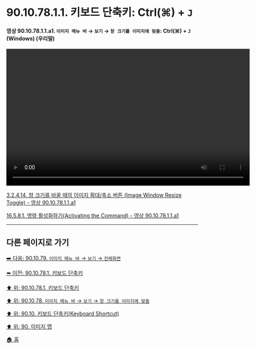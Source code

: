 # 90.10.78.1.1. 키보드 단축키: Ctrl(⌘) + `J`

<a id="90-10-78-01-01-a1"></a>

#### 영상 90.10.78.1.1.a1. `이미지 메뉴 바` → `보기` → `창 크기를 이미지에 맞춤`: Ctrl(⌘) + `J` (Windows) (우리말)
<video controls="controls" width="640" height="360" src="https://github.com/user-attachments/assets/49764647-7d48-4661-b8e4-2a3c67be650a"></video>

[3.2.4.14. 창 크기를 바꿀 때의 이미지 확대/축소 버튼 (Image Window Resize Toggle) - 영상 90.10.78.1.1.a1](./03-02-04-14-image-window-resize-toggle.md#90-10-78-01-01-a1)

[16.5.8.1. 명령 활성화하기(Activating the Command) - 영상 90.10.78.1.1.a1](./16-05-08-01-activating_the_command.md#90-10-78-01-01-a1)

***

## 다른 페이지로 가기

[➡️ 다음: 90.10.79. `이미지 메뉴 바` → `보기` → `전체화면`](./90-10-79-00-menu_view_full_screen.md)

[⬅️ 이전: 90.10.78.1. 키보드 단축키](./90-10-78-01-00-keyboard_shortcut.md)

[⬆️ 위: 90.10.78.1. 키보드 단축키](./90-10-78-01-00-keyboard_shortcut.md)

[⬆️ 위: 90.10.78. `이미지 메뉴 바` → `보기` → `창 크기를 이미지에 맞춤`](./90-10-78-00-menu_view_shrink_wrap.md)

[⬆️ 위: 90.10. 키보드 단축키(Keyboard Shortcut)](./90-10-00-keyboard_shortcut.md)

[⬆️ 위: 90. 이미지 맵](./90-00-image-map.md)

[🏠 홈](./00-home.md)
